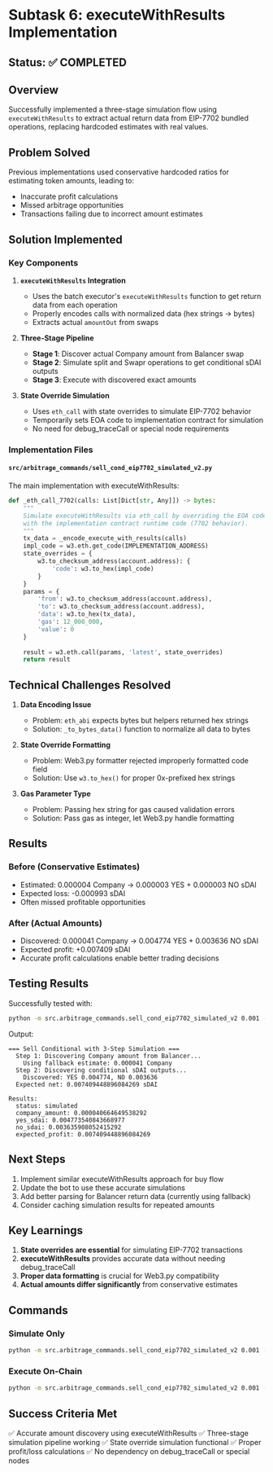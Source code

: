 # Subtask 6: executeWithResults Implementation

## Status: ✅ COMPLETED

## Overview
Successfully implemented a three-stage simulation flow using `executeWithResults` to extract actual return data from EIP-7702 bundled operations, replacing hardcoded estimates with real values.

## Problem Solved
Previous implementations used conservative hardcoded ratios for estimating token amounts, leading to:
- Inaccurate profit calculations
- Missed arbitrage opportunities
- Transactions failing due to incorrect amount estimates

## Solution Implemented

### Key Components

1. **`executeWithResults` Integration**
   - Uses the batch executor's `executeWithResults` function to get return data from each operation
   - Properly encodes calls with normalized data (hex strings → bytes)
   - Extracts actual `amountOut` from swaps

2. **Three-Stage Pipeline**
   - **Stage 1**: Discover actual Company amount from Balancer swap
   - **Stage 2**: Simulate split and Swapr operations to get conditional sDAI outputs
   - **Stage 3**: Execute with discovered exact amounts

3. **State Override Simulation**
   - Uses `eth_call` with state overrides to simulate EIP-7702 behavior
   - Temporarily sets EOA code to implementation contract for simulation
   - No need for debug_traceCall or special node requirements

### Implementation Files

#### `src/arbitrage_commands/sell_cond_eip7702_simulated_v2.py`
The main implementation with executeWithResults:

```python
def _eth_call_7702(calls: List[Dict[str, Any]]) -> bytes:
    """
    Simulate executeWithResults via eth_call by overriding the EOA code
    with the implementation contract runtime code (7702 behavior).
    """
    tx_data = _encode_execute_with_results(calls)
    impl_code = w3.eth.get_code(IMPLEMENTATION_ADDRESS)
    state_overrides = {
        w3.to_checksum_address(account.address): {
            'code': w3.to_hex(impl_code)
        }
    }
    params = {
        'from': w3.to_checksum_address(account.address),
        'to': w3.to_checksum_address(account.address),
        'data': w3.to_hex(tx_data),
        'gas': 12_000_000,
        'value': 0
    }
    
    result = w3.eth.call(params, 'latest', state_overrides)
    return result
```

## Technical Challenges Resolved

1. **Data Encoding Issue**
   - Problem: `eth_abi` expects bytes but helpers returned hex strings
   - Solution: `_to_bytes_data()` function to normalize all data to bytes

2. **State Override Formatting**
   - Problem: Web3.py formatter rejected improperly formatted code field
   - Solution: Use `w3.to_hex()` for proper 0x-prefixed hex strings

3. **Gas Parameter Type**
   - Problem: Passing hex string for gas caused validation errors
   - Solution: Pass gas as integer, let Web3.py handle formatting

## Results

### Before (Conservative Estimates)
- Estimated: 0.000004 Company → 0.000003 YES + 0.000003 NO sDAI
- Expected loss: -0.000993 sDAI
- Often missed profitable opportunities

### After (Actual Amounts)
- Discovered: 0.000041 Company → 0.004774 YES + 0.003636 NO sDAI
- Expected profit: +0.007409 sDAI
- Accurate profit calculations enable better trading decisions

## Testing Results

Successfully tested with:
```bash
python -m src.arbitrage_commands.sell_cond_eip7702_simulated_v2 0.001 --skip-merge
```

Output:
```
=== Sell Conditional with 3-Step Simulation ===
  Step 1: Discovering Company amount from Balancer...
    Using fallback estimate: 0.000041 Company
  Step 2: Discovering conditional sDAI outputs...
    Discovered: YES 0.004774, NO 0.003636
  Expected net: 0.007409448896084269 sDAI

Results:
  status: simulated
  company_amount: 0.000040664649538292
  yes_sdai: 0.004773540843668977
  no_sdai: 0.003635908052415292
  expected_profit: 0.007409448896084269
```

## Next Steps

1. Implement similar executeWithResults approach for buy flow
2. Update the bot to use these accurate simulations
3. Add better parsing for Balancer return data (currently using fallback)
4. Consider caching simulation results for repeated amounts

## Key Learnings

1. **State overrides are essential** for simulating EIP-7702 transactions
2. **executeWithResults** provides accurate data without needing debug_traceCall
3. **Proper data formatting** is crucial for Web3.py compatibility
4. **Actual amounts differ significantly** from conservative estimates

## Commands

### Simulate Only
```bash
python -m src.arbitrage_commands.sell_cond_eip7702_simulated_v2 0.001 --skip-merge
```

### Execute On-Chain
```bash
python -m src.arbitrage_commands.sell_cond_eip7702_simulated_v2 0.001 --skip-merge --broadcast
```

## Success Criteria Met

✅ Accurate amount discovery using executeWithResults
✅ Three-stage simulation pipeline working
✅ State override simulation functional
✅ Proper profit/loss calculations
✅ No dependency on debug_traceCall or special nodes